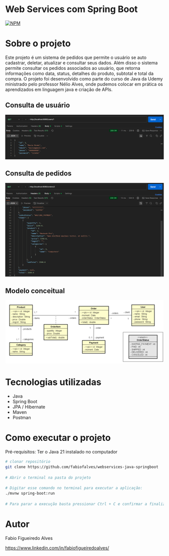 # Web Services com Spring Boot
[![NPM](https://img.shields.io/npm/l/react)](https://github.com/fabiofalves/webservices-java-springboot/blob/main/LICENSE)

# Sobre o projeto

Este projeto é um sistema de pedidos que permite o usuário se auto cadastrar, deletar, atualizar e consultar seus dados. Além disso o sistema permite consultar os pedidos associados ao usuário, que retorna informações como data, status, detalhes do produto, subtotal e total da compra.
O projeto foi desenvolvido como parte do curso de Java da Udemy ministrado pelo professor Nélio Alves, onde pudemos colocar em prática os aprendizados em linguagem java e criação de APIs.

## Consulta de usuário
![Users](https://github.com/fabiofalves/webservices-java-springboot/blob/main/images/users1.png)

## Consulta de pedidos
![Orders](https://github.com/fabiofalves/webservices-java-springboot/blob/main/images/orders.png)

## Modelo conceitual
![Modelo Conceitual](https://github.com/fabiofalves/webservices-java-springboot/blob/main/images/modeloconceitual.png)

# Tecnologias utilizadas
- Java
- Spring Boot
- JPA / Hibernate
- Maven
- Postman

# Como executar o projeto

Pré-requisitos: Ter o Java 21 instalado no computador

```bash
# clonar repositório
git clone https://github.com/fabiofalves/webservices-java-springboot

# Abrir o terminal na pasta do projeto

# Digitar esse comando no terminal para executar a aplicação:
./mvnw spring-boot:run

# Para parar a execução basta pressionar Ctrl + C e confirmar a finalização do arquivo em lotes
```

# Autor

Fabio Figueiredo Alves

https://www.linkedin.com/in/fabiofigueiredoalves/
